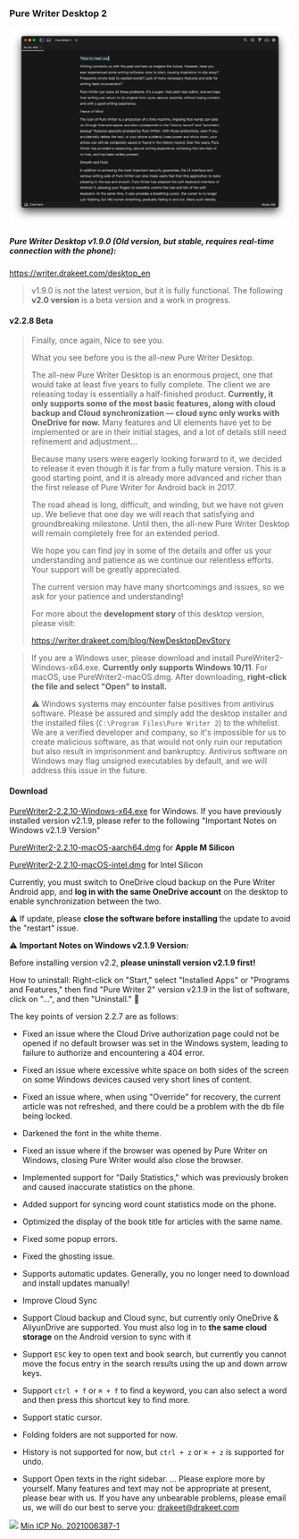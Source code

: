 ### Pure Writer Desktop 2

![Preview](/images/desktop2dark_en.png)

##### Pure Writer Desktop v1.9.0 (Old version, but stable, requires real-time connection with the phone):

https://writer.drakeet.com/desktop_en

> v1.9.0 is not the latest version, but it is fully functional. The following **v2.0 version** is a beta version and a work in progress.

#### v2.2.8 Beta

> Finally, once again, Nice to see you.
>
> What you see before you is the all-new Pure Writer Desktop.
>
> The all-new Pure Writer Desktop is an enormous project, one that would take at least five years to fully complete. The client we are releasing today is essentially a half-finished product. **Currently, it only supports some of the most basic features, along with cloud backup and Cloud synchronization — cloud sync only works with OneDrive for now.** Many features and UI elements have yet to be implemented or are in their initial stages, and a lot of details still need refinement and adjustment…
>
> Because many users were eagerly looking forward to it, we decided to release it even though it is far from a fully mature version. This is a good starting point, and it is already more advanced and richer than the first release of Pure Writer for Android back in 2017.
>
> The road ahead is long, difficult, and winding, but we have not given up. We believe that one day we will reach that satisfying and groundbreaking milestone. Until then, the all-new Pure Writer Desktop will remain completely free for an extended period.
>
> We hope you can find joy in some of the details and offer us your understanding and patience as we continue our relentless efforts. Your support will be greatly appreciated.
>
> The current version may have many shortcomings and issues, so we ask for your patience and understanding!
>
> For more about the **development story** of this desktop version, please visit:
>
> https://writer.drakeet.com/blog/NewDesktopDevStory




> If you are a Windows user, please download and install PureWriter2-Windows-x64.exe. **Currently only supports Windows 10/11**.
> For macOS, use PureWriter2-macOS.dmg. After downloading, **right-click the file and select "Open" to install.**
>
> ⚠️ Windows systems may encounter false positives from antivirus software. Please be assured and simply add the desktop installer and the installed files (`C:\Program Files\Pure Writer 2`) to the whitelist. We are a verified developer and company, so it's impossible for us to create malicious software, as that would not only ruin our reputation but also result in imprisonment and bankruptcy. Antivirus software on Windows may flag unsigned executables by default, and we will address this issue in the future.



#### Download

[PureWriter2-2.2.10-Windows-x64.exe](https://github.com/drakeet/PureWriterDesktop/releases/download/2.2.0/PureWriter2-2.2.10-Windows-x64.exe) for Windows. If you have previously installed version v2.1.9, please refer to the following "Important Notes on Windows v2.1.9 Version"

[PureWriter2-2.2.10-macOS-aarch64.dmg](https://github.com/drakeet/PureWriterDesktop/releases/download/2.2.0/PureWriter2-2.2.10-macOS-aarch64.dmg) for **Apple M Silicon**

[PureWriter2-2.2.10-macOS-intel.dmg](https://github.com/drakeet/PureWriterDesktop/releases/download/2.2.0/PureWriter2-2.2.10-macOS-x64.dmg) for Intel Silicon

Currently, you must switch to OneDrive cloud backup on the Pure Writer Android app, and **log in with the same OneDrive account** on the desktop to enable synchronization between the two.

⚠️ If update, please **close the software before installing** the update to avoid the "restart" issue.



⚠️ **Important Notes on Windows v2.1.9 Version:**

Before installing version v2.2, **please uninstall version v2.1.9 first!**

How to uninstall: Right-click on "Start," select "Installed Apps" or "Programs and Features," then find "Pure Writer 2" version v2.1.9 in the list of software, click on "...", and then "Uninstall." 🙏



The key points of version 2.2.7 are as follows:

* Fixed an issue where the Cloud Drive authorization page could not be opened if no default browser was set in the Windows system, leading to failure to authorize and encountering a 404 error.
* Fixed an issue where excessive white space on both sides of the screen on some Windows devices caused very short lines of content.
* Fixed an issue where, when using "Override" for recovery, the current article was not refreshed, and there could be a problem with the db file being locked.
* Darkened the font in the white theme.
* Fixed an issue where if the browser was opened by Pure Writer on Windows, closing Pure Writer would also close the browser.
* Implemented support for "Daily Statistics," which was previously broken and caused inaccurate statistics on the phone.
* Added support for syncing word count statistics mode on the phone.
* Optimized the display of the book title for articles with the same name.
* Fixed some popup errors.
* Fixed the ghosting issue.

* Supports automatic updates. Generally, you no longer need to download and install updates manually!

* Improve Cloud Sync

* Support Cloud backup and Cloud sync, but currently only OneDrive & AliyunDrive are supported. You must also log in to **the same cloud storage** on the Android version to sync with it
* Support `ESC` key to open text and book search, but currently you cannot move the focus entry in the search results using the up and down arrow keys.
* Support `ctrl + f` or `⌘ + f` to find a keyword, you can also select a word and then press this shortcut key to find more. 
* Support static cursor. 
* Folding folders are not supported for now.
* History is not supported for now, but `ctrl + z` or `⌘ + z` is supported for undo. 
* Support Open texts in the right sidebar. 
...
Please explore more by yourself. Many features and text may not be appropriate at present, please bear with us. If you have any unbearable problems, please email us, we will do our best to serve you: drakeet@drakeet.com































<img src="https://img.alicdn.com/tfs/TB1..50QpXXXXX7XpXXXXXXXXXX-40-40.png" width=22 /> [Min ICP No. 2021006387-1](https://beian.miit.gov.cn/)
